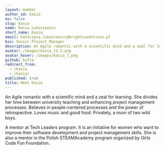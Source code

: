 ```yaml
---
layout: member
author_id: kasia
ex: false
slug: kasia
name: Kasia Łukasiewicz
short_name: Kasia
email: katarzyna.lukasiewicz@brightinventions.pl
bio: Senior Project Manager
description: An Agile romantic with a scientific mind and a zeal for learning
avatar: /images/kasia_l2.2.png
avatar_hover: /images/kasia_l.png
github: bufta
redirect_from:
  - /kasia
  - /kasia/
published: true
title: Meet Kasia
---
```

An Agile romantic with a scientific mind and a zeal for learning. She divides her time between university teaching and enhancing project management processes. Believes in people-centered processes and the power of retrospective. Loves music and good food. Privately, a mum of two wild boys.

A mentor at Tech Leaders program. It is an initiative for women who want to improve their software development and project management skills. She is also a mentor in the Polish STEAMAcademy program organized by Girls Code Fun Foundation.